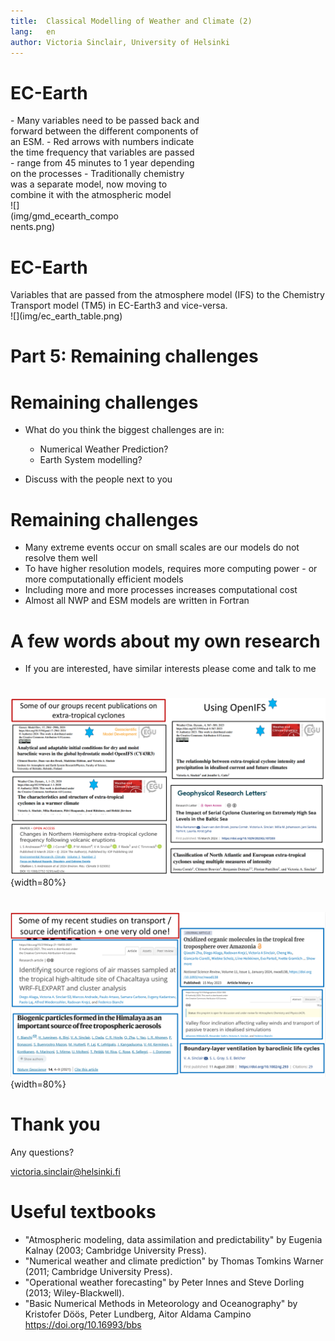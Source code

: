 ```yaml
---
title:  Classical Modelling of Weather and Climate (2)
lang:   en
author: Victoria Sinclair, University of Helsinki
---
```




# EC-Earth 
<div class="column" style="width:60%">
- Many variables need to be passed back and forward between the different components of an ESM.
- Red arrows with numbers indicate the time frequency that variables are passed
  - range from 45 minutes to 1 year depending on the processes
- Traditionally chemistry was a separate model, now moving to combine it with the atmospheric model
</div>
<div class="column" style="width:35%">
![](img/gmd_ecearth_components.png)
</div>

# EC-Earth 
<div class="column">
Variables that are passed from the atmosphere model (IFS) to the Chemistry Transport model (TM5) in EC-Earth3 and vice-versa.
</div>
<div class="column">
![](img/ec_earth_table.png)
</div>

# Part 5: Remaining challenges

# Remaining challenges
- What do you think the biggest challenges are in:
	- Numerical Weather Prediction?
   -  Earth System modelling? 
 
- Discuss with the people next to you

# Remaining challenges
- Many extreme events occur on small scales are our models do not resolve them well
- To have higher resolution models, requires more computing power - or more computationally efficient models
- Including more and more processes increases computational cost
- Almost all NWP and ESM models are written in Fortran

# A few words about my own research
 - If you are interested, have similar interests please come and talk to me

#
![](img/my_research1.png){width=80%}

#
![](img/my_research2.png){width=80%}

 

# Thank you

Any questions?

victoria.sinclair@helsinki.fi

# Useful textbooks
- "Atmospheric modeling, data assimilation and predictability" by Eugenia Kalnay (2003; Cambridge University Press).
- "Numerical weather and climate prediction" by Thomas Tomkins Warner (2011; Cambridge University Press).
- "Operational weather forecasting" by Peter Innes and Steve Dorling (2013; Wiley-Blackwell).
- "Basic Numerical Methods in Meteorology and Oceanography" by Kristofer Döös, Peter Lundberg, Aitor Aldama Campino  https://doi.org/10.16993/bbs 
<!--CHARNEY, J.G., FJÖRTOFT, R. and Von NEUMANN, J. (1950), Numerical Integration of the Barotropic Vorticity Equation. Tellus, 2: 237-254. https://doi.org/10.1111/j.2153-3490.1950.tb00336.x

# Quick cut-n-paste snippets for easy reference

Two columns:

<div class="column">
- Hello
</div>
<div class="column">
<img src="/home/vsinclai/python/CMIP6_analysis/box_whisker_mean_T_HPC_proposal_v3.png" width="600">
</div>

<!--Image: ![](img/)

Code block:

```
```

New section:

# New section {.section}

-->
